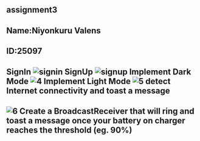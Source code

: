 assignment3 
----------------------------------
Name:Niyonkuru Valens
------------------------------
ID:25097
----------------------------
SignIn
![signin](https://github.com/valensniyonkuru/Assignment-3/assets/122721666/f59fa84c-ab05-4af4-8133-9f316e3744b7)
SignUp
![signup](https://github.com/valensniyonkuru/Assignment-3/assets/122721666/13347477-21b2-4a82-9c19-36bcc4b35886)
Implement Dark Mode
![4](https://github.com/valensniyonkuru/Assignment-3/assets/122721666/5ac78440-2d34-4589-8733-87138bf7ff0c)
Implement Light Mode
![5](https://github.com/valensniyonkuru/Assignment-3/assets/122721666/1b1283c2-36c2-4e99-a1f5-9c1002321ab0)
detect Internet connectivity and toast a message
--------------------------------------------------------
![6](https://github.com/valensniyonkuru/Assignment-3/assets/122721666/0cf28b83-8f79-48bd-b73d-de4fff4d5ee2)
Create a BroadcastReceiver that will ring and toast a message once your battery on charger reaches the threshold (eg. 90%)
-------------------------------------------------------------------------------------
